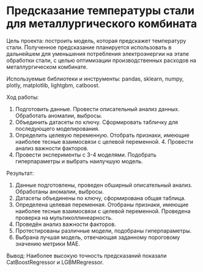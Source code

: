 # Предсказание температуры стали для металлургического комбината

Цель проекта: построить модель, которая предскажет температуру стали. Полученное предсказание планируется использовать в дальнейшем для уменьшения потребления электроэнергии на этапе обработки стали, с целью  оптимизации производственных расходов на металлургическом комбинате.

Используемые библиотеки и инструменты: pandas, sklearn, numpy, plotly, matplotlib, lightgbm, catboost.

Ход работы: 

1. Подготовить данные. Провести описательный анализ данных. Обработать аномалии, выбросы.
2. Объединить датасеты по ключу. Сформировать табличку для последующего моделирования.
3. Определить целевую переменную. Отобрать признаки, имеющие наиболее тесные взаимосвязи с целевой переменной. 4. Провести анализ важности факторов.
5. Провести эксперименты с 3-4 моделями. Подобрать гиперпараметры и выбрать наилучшую модель.

Результат:
1. Данные подготовлены, проведен обширный описательный анализ. Обработаны аномалии, выбросы.
2. Датасеты объединены по ключу, сформирована общая таблица.
3. Определена целевая переменная. Отобраны признаки, имеющие наиболее тесные взаимосвязи с целевой переменной. Проведена проверка на мультиколлинеарность.
4. Проведён анализ важности факторов.
5. Протестированы различные модели, подобраны гиперпараметры.
6. Выбрана лучшая модель, отвечающая заданному пороговому значению метрики MAE.

Вывод: 
Наиболее высокую точность предсказаний показали CatBoostRegressor и LGBMRegressor.